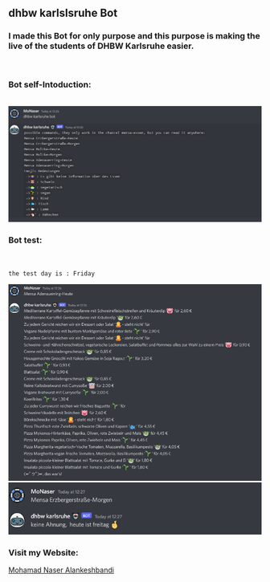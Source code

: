 ## dhbw karlslsruhe Bot

### I made this Bot for only purpose and this purpose is making the live of the students of DHBW Karlsruhe easier. 

<br>

###  Bot self-Intoduction:
<br>

<img src = "./images/Intoducation.PNG" alt = "self-Intoduction">

<br>

### Bot test: 
<br>

    the test day is : Friday

<img src = "./images/Test-1.PNG" alt = "test-2">

<br>

<img src = "./images/Test-2.PNG" alt = "test-2">


### Visit my Website: 

<a href="https://mohmad-naser-alnakeshbandi.github.io/Alnakeshbnandi/" target="_blank" rel="noreferrer">Mohamad Naser Alankeshbandi </a>
